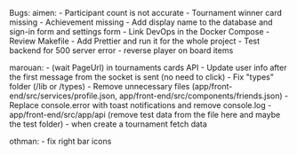 Bugs:
aimen:
    - Participant count is not accurate
    - Tournament winner card missing
    - Achievement missing
    - Add display name to the database and sign-in form and settings form
    - Link DevOps in the Docker Compose
    - Review Makefile
    - Add Prettier and run it for the whole project
    - Test backend for 500 server error
    - reverse player on board items

marouan:
    - (wait PageUrl) in tournaments cards API
    - Update user info after the first message from the socket is sent (no need to click)
    - Fix "types" folder (/lib or /types)
    - Remove unnecessary files (app/front-end/src/services/profile.json, app/front-end/src/components/friends.json)
    - Replace console.error with toast notifications and remove console.log
    - app/front-end/src/app/api (remove test data from the file here and maybe the test folder)
    - when create a tournament fetch data

othman:
    - fix right bar icons
